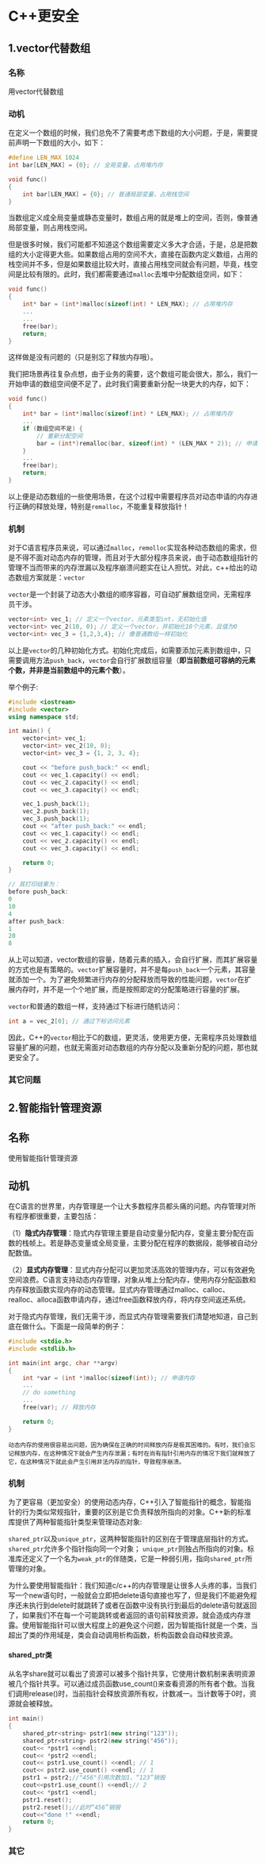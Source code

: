 # C++更安全

## 1.vector代替数组

### 名称

用vector代替数组

### 动机

在定义一个数组的时候，我们总免不了需要考虑下数组的大小问题，于是，需要提前声明一下数组的大小，如下：

```c++
#define LEN_MAX 1024
int bar[LEN_MAX] = {0}; // 全局变量，占用堆内存

void func()
{
    int bar[LEN_MAX] = {0}; // 普通局部变量，占用栈空间
}
```

当数组定义成全局变量或静态变量时，数组占用的就是堆上的空间，否则，像普通局部变量，则占用栈空间。

但是很多时候，我们可能都不知道这个数组需要定义多大才合适，于是，总是把数组的大小定得更大些。如果数组占用的空间不大，直接在函数内定义数组，占用的栈空间并不多，但是如果数组比较大时，直接占用栈空间就会有问题，毕竟，栈空间是比较有限的。此时，我们都需要通过`malloc`去堆中分配数组空间，如下：

```c++
void func()
{
	int* bar = (int*)malloc(sizeof(int) * LEN_MAX); // 占用堆内存
    ...
    ...
    free(bar);
    return;
}
```

这样做是没有问题的（只是别忘了释放内存哦）。



我们把场景再往复杂点想，由于业务的需要，这个数组可能会很大，那么，我们一开始申请的数组空间便不足了，此时我们需要重新分配一块更大的内存，如下：

```c++
void func()
{
	int* bar = (int*)malloc(sizeof(int) * LEN_MAX); // 占用堆内存
    ...
    if (数组空间不足) {
        // 重新分配空间
        bar = (int*)remalloc(bar, sizeof(int) * (LEN_MAX * 2)); // 申请空间是原来空间的2倍
    }
    ...
    free(bar);
    return;
}
```

以上便是动态数组的一些使用场景，在这个过程中需要程序员对动态申请的内存进行正确的释放处理，特别是`remalloc`，不能重复释放指针！

### 机制

对于C语言程序员来说，可以通过`malloc`，`remolloc`实现各种动态数组的需求，但是不得不面对动态内存的管理，而且对于大部分程序员来说，由于动态数组指针的管理不当而带来的内存泄漏以及程序崩溃问题实在让人担忧。对此，c++给出的动态数组方案就是：`vector`



`vector`是一个封装了动态大小数组的顺序容器，可自动扩展数组空间，无需程序员干涉。

```c++
vector<int> vec_1; // 定义一个vector，元素类型int，无初始化值
vector<int> vec_2(10, 0); // 定义一个vector，并初始化10个元素，且值为0
vector<int> vec_3 = {1,2,3,4}; // 像普通数组一样初始化
```

以上是`vector`的几种初始化方式。初始化完成后，如需要添加元素到数组中，只需要调用方法`push_back`，`vector`会自行扩展数组容量（**即当前数组可容纳的元素个数，并非是当前数组中的元素个数**）。

举个例子:

```c++
#include <iostream>
#include <vector>
using namespace std;

int main() {
    vector<int> vec_1;
    vector<int> vec_2(10, 0);
    vector<int> vec_3 = {1, 2, 3, 4};

    cout << "before push_back:" << endl;
    cout << vec_1.capacity() << endl;
    cout << vec_2.capacity() << endl;
    cout << vec_3.capacity() << endl;

    vec_1.push_back(1);
    vec_2.push_back(1);
    vec_3.push_back(1);
    cout << "after push_back:" << endl;
    cout << vec_1.capacity() << endl;
    cout << vec_2.capacity() << endl;
    cout << vec_3.capacity() << endl;

    return 0;
}

// 其打印结果为：
before push_back:
0
10
4
after push_back:
1
20
8
```

 从上可以知道，vector数组的容量，随着元素的插入，会自行扩展，而其扩展容量的方式也是有策略的。`vector`扩展容量时，并不是每`push_back`一个元素，其容量就添加一个。为了避免频繁进行内存的分配释放而导致的性能问题，`vector`在扩展内存时，并不是一个个地扩展，而是按照即定的分配策略进行容量的扩展。

`vector`和普通的数组一样，支持通过下标进行随机访问：

```c++
int a = vec_2[0]; // 通过下标访问元素
```



因此，C++的`vector`相比于C的数组，更灵活，使用更方便，无需程序员处理数组容量扩展的问题，也就无需面对动态数组的内存分配以及重新分配的问题，那也就更安全了。

### 其它问题

 



## 2.智能指针管理资源

## 名称

使用智能指针管理资源

## 动机

​		 在C语言的世界里，内存管理是一个让大多数程序员都头痛的问题。内存管理对所有程序都很重要，主要包括：

​	（1）**隐式内存管理**：隐式内存管理主要是自动变量分配内存，变量主要分配在函数的栈帧上。若是静态变量或全局变量，主要分配在程序的数据段，能够被自动分配数值。

​	（2）**显式内存管理**：显式内存分配可以更加灵活高效的管理内存，可以有效避免空间浪费。C语言支持动态内存管理，对象从堆上分配内存，使用内存分配函数和内存释放函数实现内存的动态管理。显式内存管理通过malloc、calloc、realloc、alloca函数申请内存，通过free函数释放内存，将内存空间返还系统。



​		对于隐式内存管理，我们无需干涉，而显式内存管理需要我们清楚地知道，自己到底在做什么。下面是一段简单的例子：

```c++
#include <stdio.h>
#include <stdlib.h>

int main(int argc, char **argv)
{
    int *var = (int *)malloc(sizeof(int)); // 申请内存
   	...
    // do something
    ...
    free(var); // 释放内存 

    return 0;
}
```

  	动态内存的使用很容易出问题，因为确保在正确的时间释放内存是极其困难的。有时，我们会忘记释放内存，在这种情况下就会产生内存泄漏；有时在尚有指针引用内存的情况下我们就释放了它，在这种情况下就此会产生引用非法内存的指针，导致程序崩溃。



### 机制

为了更容易（更加安全）的使用动态内存，C++引入了智能指针的概念，智能指针的行为类似常规指针，重要的区别是它负责释放所指向的对象。C++新的标准库提供了两种智能指针类型来管理动态对象:

`shared_ptr`以及`unique_ptr`，这两种智能指针的区别在于管理底层指针的方式。`shared_ptr`允许多个指针指向同一个对象； `unique_ptr`则独占所指向的对象。标准库还定义了一个名为`weak_ptr`的伴随类，它是一种弱引用，指向`shared_ptr`所管理的对象。

​		为什么要使用智能指针：我们知道c/c++的内存管理是让很多人头疼的事，当我们写一个new语句时，一般就会立即把delete语句直接也写了，但是我们不能避免程序还未执行到delete时就跳转了或者在函数中没有执行到最后的delete语句就返回了，如果我们不在每一个可能跳转或者返回的语句前释放资源，就会造成内存泄露。使用智能指针可以很大程度上的避免这个问题，因为智能指针就是一个类，当超出了类的作用域是，类会自动调用析构函数，析构函数会自动释放资源。

#### shared_ptr类

​		从名字share就可以看出了资源可以被多个指针共享，它使用计数机制来表明资源被几个指针共享。可以通过成员函数use_count()来查看资源的所有者个数。当我们调用release()时，当前指针会释放资源所有权，计数减一。当计数等于0时，资源就会被释放。

```c++
int main()
{
    shared_ptr<string> pstr1(new string("123"));
    shared_ptr<string> pstr2(new string("456"));
    cout<< *pstr1 <<endl;
    cout<< *pstr2 <<endl;
    cout<< pstr1.use_count() <<endl; // 1
    cout<< pstr2.use_count() <<endl; // 1
    pstr1 = pstr2;//"456"引用次数加1，“123”销毁
    cout<<pstr1.use_count() <<endl;// 2
    cout<< *pstr1 <<endl;
    pstr1.reset();
    pstr2.reset();//此时“456”销毁
    cout<<"done !" <<endl;
    return 0;
}
```



### 其它

